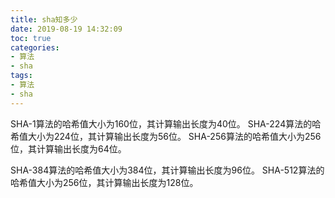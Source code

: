 ```yaml
---
title: sha知多少
date: 2019-08-19 14:32:09
toc: true
categories:
- 算法
- sha
tags:
- 算法
- sha
---
```


SHA-1算法的哈希值大小为160位，其计算输出长度为40位。
SHA-224算法的哈希值大小为224位，其计算输出长度为56位。
SHA-256算法的哈希值大小为256位，其计算输出长度为64位。
<!-- more -->
SHA-384算法的哈希值大小为384位，其计算输出长度为96位。
SHA-512算法的哈希值大小为256位，其计算输出长度为128位。